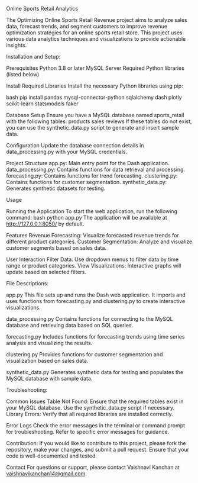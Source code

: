 Online Sports Retail Analytics

The Optimizing Online Sports Retail Revenue project aims to analyze sales data, forecast trends, and segment customers to improve revenue optimization strategies for an online sports retail store. This project uses various data analytics techniques and visualizations to provide actionable insights.

Installation and Setup:

Prerequisites Python 3.8 or later MySQL Server Required Python libraries (listed below)

Install Required Libraries Install the necessary Python libraries using pip:

bash pip install pandas mysql-connector-python sqlalchemy dash plotly scikit-learn statsmodels faker

Database Setup Ensure you have a MySQL database named sports_retail with the following tables: products sales reviews If these tables do not exist, you can use the synthetic_data.py script to generate and insert sample data.

Configuration Update the database connection details in data_processing.py with your MySQL credentials.

Project Structure app.py: Main entry point for the Dash application. data_processing.py: Contains functions for data retrieval and processing. forecasting.py: Contains functions for trend forecasting. clustering.py: Contains functions for customer segmentation. synthetic_data.py: Generates synthetic datasets for testing.

Usage

Running the Application To start the web application, run the following command:
bash python app.py The application will be available at http://127.0.0.1:8050/ by default.

Features Revenue Forecasting: Visualize forecasted revenue trends for different product categories. Customer Segmentation: Analyze and visualize customer segments based on sales data.

User Interaction Filter Data: Use dropdown menus to filter data by time range or product categories. View Visualizations: Interactive graphs will update based on selected filters.

File Descriptions:

app.py This file sets up and runs the Dash web application. It imports and uses functions from forecasting.py and clustering.py to create interactive visualizations.

data_processing.py Contains functions for connecting to the MySQL database and retrieving data based on SQL queries.

forecasting.py Includes functions for forecasting trends using time series analysis and visualizing the results.

clustering.py Provides functions for customer segmentation and visualization based on sales data.

synthetic_data.py Generates synthetic data for testing and populates the MySQL database with sample data.

Troubleshooting:

Common Issues Table Not Found: Ensure that the required tables exist in your MySQL database. Use the synthetic_data.py script if necessary. Library Errors: Verify that all required libraries are installed correctly.

Error Logs Check the error messages in the terminal or command prompt for troubleshooting. Refer to specific error messages for guidance.

Contribution: If you would like to contribute to this project, please fork the repository, make your changes, and submit a pull request. Ensure that your code is well-documented and tested.

Contact For questions or support, please contact Vaishnavi Kanchan at vaishnavikanchan14@gmail.com.
